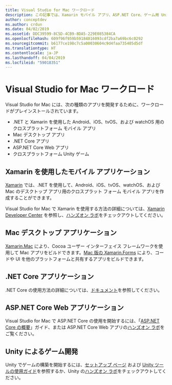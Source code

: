 ```yaml
---
title: Visual Studio for Mac ワークロード
description: この記事では、Xamarin モバイル アプリ、ASP.NET Core、ゲーム用 Unity など、Visual Studio for Mac で使用できるさまざまなワークロードについて説明します。
author: conceptdev
ms.author: crdun
ms.date: 04/02/2019
ms.assetid: DDC39599-8C5D-4CB9-8DA5-229E085384CA
ms.openlocfilehash: 609f96f959b59184016093cdf2ba7a69bc6c0292
ms.sourcegitcommit: b6177ce198c7c5a00030604c9d4faa735405d5df
ms.translationtype: HT
ms.contentlocale: ja-JP
ms.lasthandoff: 04/04/2019
ms.locfileid: "59018351"
---
```

# <a name="visual-studio-for-mac-workloads"></a>Visual Studio for Mac ワークロード

Visual Studio for Mac には、次の種類のアプリを開発するために、ワークロードがプレインストールされています。

* .NET と Xamarin を使用した Android、iOS、tvOS、および watchOS 用のクロスプラットフォーム モバイル アプリ
* Mac デスクトップ アプリ
* .NET Core アプリ
* ASP.NET Core Web アプリ
* クロスプラットフォーム Unity ゲーム

## <a name="mobile-applications-with-xamarin"></a>Xamarin を使用したモバイル アプリケーション

[Xamarin](xamarin.md) では、.NET を使用して、Android、iOS、tvOS、watchOS、および Mac のデスクトップ アプリ用のクロスプラット フォーム モバイル アプリを作成することができます。

Visual Studio for Mac で Xamarin を使用する方法の詳細については、[Xamarin Developer Center](https://developer.xamarin.com/) を参照し、[ハンズオン ラボ](https://github.com/Microsoft/vs4mac-labs/tree/master/Mobile/Getting-Started)をチェックアウトしてください。

## <a name="mac-desktop-applications"></a>Mac デスクトップ アプリケーション

[Xamarin.Mac](https://docs.microsoft.com/xamarin/mac/) により、Cocoa ユーザー インターフェイス フレームワークを使用して Mac アプリをビルドできます。[Mac 版の Xamarin.Forms](https://docs.microsoft.com/xamarin/xamarin-forms/platform/other/mac) により、コードや UI を他のプラットフォームと共有するアプリをビルドできます。

## <a name="net-core-applications"></a>.NET Core アプリケーション

.NET Core の使用方法の詳細については、[ドキュメント](/dotnet/core/)を参照してください。

## <a name="aspnet-core-web-applications"></a>ASP.NET Core Web アプリケーション

Visual Studio for Mac で ASP.NET Core の使用を開始するには、「[ASP.NET Core の概要](asp-net-core.md)」ガイド、または ASP.NET Core Web アプリの[ハンズオン ラボ](https://github.com/Microsoft/vs4mac-labs/tree/master/Web/Getting-Started)をご覧ください。

## <a name="unity-game-development"></a>Unity によるゲーム開発

Unity でゲームの構築を開始するには、[セットアップ ページ](setup-vsmac-tools-unity.md) および [Unity ツールの使用ガイド](using-vsmac-tools-unity.md)を参照するか、Unity の[ハンズオン ラボ](https://github.com/Microsoft/vs4mac-labs/tree/master/Unity/Getting-Started)をチェックアウトしてください。
